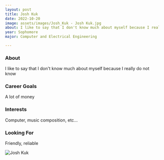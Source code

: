 ```yaml
---
layout: post
title: Josh Kuk 
date: 2022-10-20
image: assets/images/Josh_Kuk - Josh Kuk.jpg
about: I like to say that I don't know much about myself because I really do not know
year: Sophomore
major: Computer and Electrical Engineering

---
```


### About

I like to say that I don't know much about myself because I really do not know

### Career Goals

A lot of money 

### Interests

Computer, music composition, etc...

### Looking For

Friendly, reliable 

<div class="text-center my-5">
    <img src="https://sase-drexel.github.io/mentorship-2021/assets/images/Josh_Kuk - Josh Kuk.jpg" alt="Josh Kuk" class="rounded post-img" />
</div>
